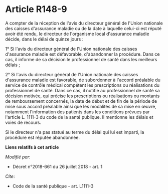 # Article R148-9

A compter de la réception de l'avis du directeur général de l'Union nationale des caisses d'assurance maladie ou de la date à
laquelle celui-ci est réputé avoir été rendu, le directeur de l'organisme local d'assurance maladie décide, dans le délai de
quinze jours :

1° Si l'avis du directeur général de l'Union nationale des caisses d'assurance maladie est défavorable, d'abandonner la
procédure. Dans ce cas, il informe de sa décision le professionnel de santé dans les meilleurs délais ;

2° Si l'avis du directeur général de l'Union nationale des caisses d'assurance maladie est favorable, de subordonner à
l'accord préalable du service de contrôle médical compétent les prescriptions ou réalisations du professionnel de santé. Dans
ce cas, il notifie au professionnel de santé sa décision motivée, qui précise les prescriptions ou réalisations ou montants
de remboursement concernés, la date de début et de fin de la période de mise sous accord préalable ainsi que les modalités de
sa mise en œuvre, notamment l'information des patients dans les conditions prévues par l'article L. 1111-3 du code de la
santé publique. Il mentionne les délais et voies de recours.

Si le directeur n'a pas statué au terme du délai qui lui est imparti, la procédure est réputée abandonnée.

**Liens relatifs à cet article**

_Modifié par_:

  - Décret n°2018-661 du 26 juillet 2018 - art. 1

_Cite_:

  - Code de la santé publique - art. L1111-3
